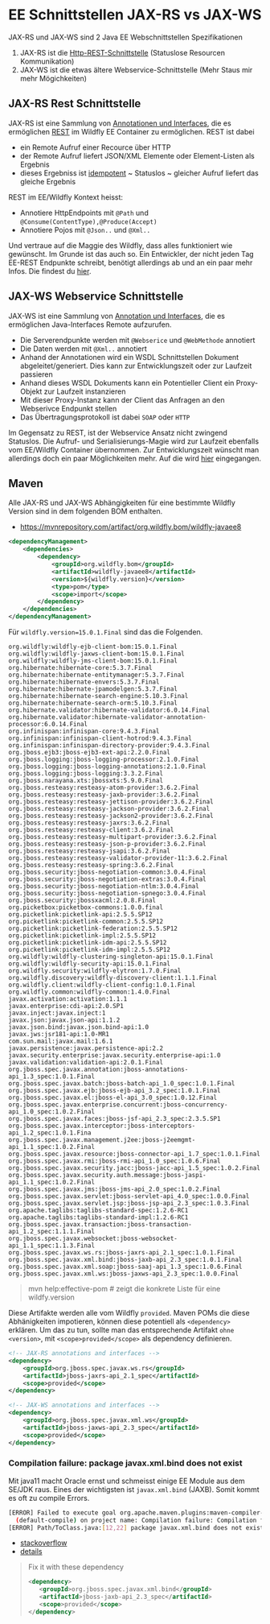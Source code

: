 # EE Schnittstellen JAX-RS vs JAX-WS

JAX-RS und JAX-WS sind 2 Java EE Webschnittstellen Spezifikationen

1. JAX-RS ist die [Http-REST-Schnittstelle](https://www.ics.uci.edu/~fielding/pubs/dissertation/top.htm) (Statuslose Resourcen Kommunikation) 
2. JAX-WS ist die etwas ältere Webservice-Schnittstelle (Mehr Staus mir mehr Mögichkeiten)

## JAX-RS Rest Schnittstelle

JAX-RS ist eine Sammlung von [Annotationen und Interfaces](..), die es ermöglichen [REST](https://www.ics.uci.edu/~fielding/pubs/dissertation/top.htm) 
im Wildfly EE Container zu ermöglichen. REST ist dabei

* ein Remote Aufruf einer Recource über HTTP
* der Remote Aufruf liefert JSON/XML Elemente oder Element-Listen als Ergebnis
* dieses Ergebniss ist [idempotent](https://de.wikipedia.org/wiki/Idempotenz) ~ Statuslos ~ gleicher Aufruf liefert das gleiche Ergebnis

REST im EE/Wildfly Kontext heisst:

* Annotiere HttpEndpoints mit `@Path` und `@Consume(ContentType),@Produce(Accept)`
* Annotiere Pojos mit `@Json..` und `@Xml..`

Und vertraue auf die Maggie des Wildfly, dass alles funktioniert wie gewünscht. Im Grunde ist das auch
so. Ein Entwickler, der nicht jeden Tag EE-REST Endpunkte schreibt, benötigt allerdings ab und an ein paar 
mehr Infos. Die findest du [hier](./com.ibykus.rest/README.md). 

## JAX-WS Webservice Schnittstelle

JAX-WS ist eine Sammlung von [Annotation und Interfaces](..), die es ermöglichen Java-Interfaces Remote aufzurufen. 

* Die Serverendpunkte werden mit `@Webserice` und `@WebMethode` annotiert
* Die Daten werden mit `@Xml..` annotiert
* Anhand der Annotationen wird ein WSDL Schnittstellen Dokument abgeleitet/generiert. Dies kann zur Entwicklungszeit oder zur Laufzeit passieren
* Anhand dieses WSDL Dokuments kann ein Potentieller Client ein Proxy-Objekt zur Laufzeit instanzieren
* Mit dieser Proxy-Instanz kann der Client das Anfragen an den Webserivce Endpunkt stellen
* Das Übertragungsprotokoll ist dabei `SOAP` oder `HTTP`   
 
Im Gegensatz zu REST, ist der Webservice Ansatz nicht zwingend Statuslos. Die Aufruf- und 
Serialisierungs-Magie wird zur Laufzeit ebenfalls vom EE/Wildfly Container übernommen. Zur Entwicklungszeit
wünscht man allerdings doch ein paar Möglichkeiten mehr. Auf die wird [hier](./com.ibykus.webservice/README.md) eingegangen.

## Maven 

Alle JAX-RS und JAX-WS Abhängigkeiten für eine bestimmte Wildfly Version sind in dem folgenden BOM enthalten.

* https://mvnrepository.com/artifact/org.wildfly.bom/wildfly-javaee8

```xml
<dependencyManagement>
    <dependencies>
        <dependency>
            <groupId>org.wildfly.bom</groupId>
            <artifactId>wildfly-javaee8</artifactId>
            <version>${wildfly.version}</version>
            <type>pom</type>
            <scope>import</scope>
        </dependency>
    </dependencies>
</dependencyManagement>
```

Für `wildfly.version=15.0.1.Final` sind das die Folgenden.

```
org.wildfly:wildfly-ejb-client-bom:15.0.1.Final
org.wildfly:wildfly-jaxws-client-bom:15.0.1.Final
org.wildfly:wildfly-jms-client-bom:15.0.1.Final
org.hibernate:hibernate-core:5.3.7.Final
org.hibernate:hibernate-entitymanager:5.3.7.Final
org.hibernate:hibernate-envers:5.3.7.Final
org.hibernate:hibernate-jpamodelgen:5.3.7.Final
org.hibernate:hibernate-search-engine:5.10.3.Final
org.hibernate:hibernate-search-orm:5.10.3.Final
org.hibernate.validator:hibernate-validator:6.0.14.Final
org.hibernate.validator:hibernate-validator-annotation-processor:6.0.14.Final
org.infinispan:infinispan-core:9.4.3.Final
org.infinispan:infinispan-client-hotrod:9.4.3.Final
org.infinispan:infinispan-directory-provider:9.4.3.Final
org.jboss.ejb3:jboss-ejb3-ext-api:2.2.0.Final
org.jboss.logging:jboss-logging-processor:2.1.0.Final
org.jboss.logging:jboss-logging-annotations:2.1.0.Final
org.jboss.logging:jboss-logging:3.3.2.Final
org.jboss.narayana.xts:jbossxts:5.9.0.Final
org.jboss.resteasy:resteasy-atom-provider:3.6.2.Final
org.jboss.resteasy:resteasy-jaxb-provider:3.6.2.Final
org.jboss.resteasy:resteasy-jettison-provider:3.6.2.Final
org.jboss.resteasy:resteasy-jackson-provider:3.6.2.Final
org.jboss.resteasy:resteasy-jackson2-provider:3.6.2.Final
org.jboss.resteasy:resteasy-jaxrs:3.6.2.Final
org.jboss.resteasy:resteasy-client:3.6.2.Final
org.jboss.resteasy:resteasy-multipart-provider:3.6.2.Final
org.jboss.resteasy:resteasy-json-p-provider:3.6.2.Final
org.jboss.resteasy:resteasy-jsapi:3.6.2.Final
org.jboss.resteasy:resteasy-validator-provider-11:3.6.2.Final
org.jboss.resteasy:resteasy-spring:3.6.2.Final
org.jboss.security:jboss-negotiation-common:3.0.4.Final
org.jboss.security:jboss-negotiation-extras:3.0.4.Final
org.jboss.security:jboss-negotiation-ntlm:3.0.4.Final
org.jboss.security:jboss-negotiation-spnego:3.0.4.Final
org.jboss.security:jbossxacml:2.0.8.Final
org.picketbox:picketbox-commons:1.0.0.final
org.picketlink:picketlink-api:2.5.5.SP12
org.picketlink:picketlink-common:2.5.5.SP12
org.picketlink:picketlink-federation:2.5.5.SP12
org.picketlink:picketlink-impl:2.5.5.SP12
org.picketlink:picketlink-idm-api:2.5.5.SP12
org.picketlink:picketlink-idm-impl:2.5.5.SP12
org.wildfly:wildfly-clustering-singleton-api:15.0.1.Final
org.wildfly:wildfly-security-api:15.0.1.Final
org.wildfly.security:wildfly-elytron:1.7.0.Final
org.wildfly.discovery:wildfly-discovery-client:1.1.1.Final
org.wildfly.client:wildfly-client-config:1.0.1.Final
org.wildfly.common:wildfly-common:1.4.0.Final
javax.activation:activation:1.1.1
javax.enterprise:cdi-api:2.0.SP1
javax.inject:javax.inject:1
javax.json:javax.json-api:1.1.2
javax.json.bind:javax.json.bind-api:1.0
javax.jws:jsr181-api:1.0-MR1
com.sun.mail:javax.mail:1.6.1
javax.persistence:javax.persistence-api:2.2
javax.security.enterprise:javax.security.enterprise-api:1.0
javax.validation:validation-api:2.0.1.Final
org.jboss.spec.javax.annotation:jboss-annotations-api_1.3_spec:1.0.1.Final
org.jboss.spec.javax.batch:jboss-batch-api_1.0_spec:1.0.1.Final
org.jboss.spec.javax.ejb:jboss-ejb-api_3.2_spec:1.0.1.Final
org.jboss.spec.javax.el:jboss-el-api_3.0_spec:1.0.12.Final
org.jboss.spec.javax.enterprise.concurrent:jboss-concurrency-api_1.0_spec:1.0.2.Final
org.jboss.spec.javax.faces:jboss-jsf-api_2.3_spec:2.3.5.SP1
org.jboss.spec.javax.interceptor:jboss-interceptors-api_1.2_spec:1.0.1.Fina
org.jboss.spec.javax.management.j2ee:jboss-j2eemgmt-api_1.1_spec:1.0.2.Final
org.jboss.spec.javax.resource:jboss-connector-api_1.7_spec:1.0.1.Final
org.jboss.spec.javax.rmi:jboss-rmi-api_1.0_spec:1.0.6.Final
org.jboss.spec.javax.security.jacc:jboss-jacc-api_1.5_spec:1.0.2.Final
org.jboss.spec.javax.security.auth.message:jboss-jaspi-api_1.1_spec:1.0.2.Final
org.jboss.spec.javax.jms:jboss-jms-api_2.0_spec:1.0.2.Final
org.jboss.spec.javax.servlet:jboss-servlet-api_4.0_spec:1.0.0.Final
org.jboss.spec.javax.servlet.jsp:jboss-jsp-api_2.3_spec:1.0.3.Final
org.apache.taglibs:taglibs-standard-spec:1.2.6-RC1
org.apache.taglibs:taglibs-standard-impl:1.2.6-RC1
org.jboss.spec.javax.transaction:jboss-transaction-api_1.2_spec:1.1.1.Final
org.jboss.spec.javax.websocket:jboss-websocket-api_1.1_spec:1.1.3.Final
org.jboss.spec.javax.ws.rs:jboss-jaxrs-api_2.1_spec:1.0.1.Final
org.jboss.spec.javax.xml.bind:jboss-jaxb-api_2.3_spec:1.0.1.Final
org.jboss.spec.javax.xml.soap:jboss-saaj-api_1.3_spec:1.0.6.Final
org.jboss.spec.javax.xml.ws:jboss-jaxws-api_2.3_spec:1.0.0.Final
```

> mvn help:effective-pom # zeigt die konkrete Liste für eine wildfy.version

Diese Artifakte werden alle vom Wildfly `provided`. Maven POMs die diese Abhänigkeiten impotieren, 
können diese potentiell als `<dependency>` erklären. Um das zu tun, sollte man
das entsprechende Artifakt `ohne <version>`, mit `<scope>provided</scope>` als dependency definieren.

```xml
<!-- JAX-RS annotations and interfaces --> 
<dependency>
    <groupId>org.jboss.spec.javax.ws.rs</groupId>
    <artifactId>jboss-jaxrs-api_2.1_spec</artifactId>
    <scope>provided</scope>
</dependency>

<!-- JAX-WS annotations and interfaces --> 
<dependency>
    <groupId>org.jboss.spec.javax.xml.ws</groupId>
    <artifactId>jboss-jaxws-api_2.3_spec</artifactId>
    <scope>provided</scope>
</dependency>
```  

### Compilation failure: package javax.xml.bind does not exist

Mit java11 macht Oracle ernst und schmeisst einige EE Module aus dem SE/JDK raus. Eines
der wichtigsten ist `javax.xml.bind` (JAXB). Somit kommt es oft zu compile Errors. 

```bash
[ERROR] Failed to execute goal org.apache.maven.plugins:maven-compiler-plugin:3.1:compile\
  (default-compile) on project name: Compilation failure: Compilation failure:
[ERROR] Path/ToClass.java:[12,22] package javax.xml.bind does not exist
```

* [stackoverflow](https://stackoverflow.com/questions/52502189/java-11-package-javax-xml-bind-does-not-exist)
* [details](http://openjdk.java.net/jeps/320#Java-EE-modules)

> Fix it with these dependency
> ```xml
> <dependency>
>    <groupId>org.jboss.spec.javax.xml.bind</groupId>
>    <artifactId>jboss-jaxb-api_2.3_spec</artifactId>
>    <scope>provided</scope>
> </dependency>
> ```
